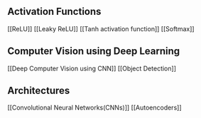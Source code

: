 
## Activation Functions
[[ReLU]]
[[Leaky ReLU]]
[[Tanh activation function]]
[[Softmax]] 

## Computer Vision using Deep Learning
[[Deep Computer Vision using CNN]]
[[Object Detection]]

## Architectures
[[Convolutional Neural Networks(CNNs)]]
[[Autoencoders]]

